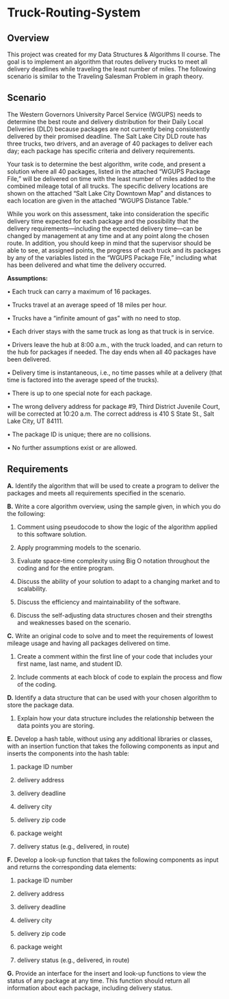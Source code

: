 # Truck-Routing-System

## Overview
This project was created for my Data Structures & Algorithms II course. The goal is to implement an algorithm that routes delivery trucks to meet all delivery deadlines while 
traveling the least number of miles. The following scenario is similar to the Traveling Salesman Problem in graph theory.

## Scenario
The Western Governors University Parcel Service (WGUPS) needs to determine the best route and delivery distribution for their Daily Local Deliveries (DLD) because packages are not currently being consistently delivered by their promised deadline. The Salt Lake City DLD route has three trucks, two drivers, and an average of 40 packages to deliver each day; each package has specific criteria and delivery requirements.



Your task is to determine the best algorithm, write code, and present a solution where all 40 packages, listed in the attached “WGUPS Package File,” will be delivered on time with the least number of miles added to the combined mileage total of all trucks. The specific delivery locations are shown on the attached “Salt Lake City Downtown Map” and distances to each location are given in the attached “WGUPS Distance Table.”



While you work on this assessment, take into consideration the specific delivery time expected for each package and the possibility that the delivery requirements—including the expected delivery time—can be changed by management at any time and at any point along the chosen route. In addition, you should keep in mind that the supervisor should be able to see, at assigned points, the progress of each truck and its packages by any of the variables listed in the “WGUPS Package File,” including what has been delivered and what time the delivery occurred.



**Assumptions:**



•  Each truck can carry a maximum of 16 packages.

•  Trucks travel at an average speed of 18 miles per hour.

•  Trucks have a “infinite amount of gas” with no need to stop.

•  Each driver stays with the same truck as long as that truck is in service.

•  Drivers leave the hub at 8:00 a.m., with the truck loaded, and can return to the hub for packages if needed. The day ends when all 40 packages have been delivered.

•  Delivery time is instantaneous, i.e., no time passes while at a delivery (that time is factored into the average speed of the trucks).

•  There is up to one special note for each package.

•  The wrong delivery address for package #9, Third District Juvenile Court, will be corrected at 10:20 a.m. The correct address is 410 S State St., Salt Lake City, UT 84111.

•  The package ID is unique; there are no collisions.

•  No further assumptions exist or are allowed.

## Requirements 
**A.**  Identify the algorithm that will be used to create a program to deliver the packages and meets all  requirements specified in the scenario.



**B.**  Write a core algorithm overview, using the sample given, in which you do the following:

1.  Comment using pseudocode to show the logic of the algorithm applied to this software solution.

2.  Apply programming models to the scenario.

3.  Evaluate space-time complexity using Big O notation throughout the coding and for the entire program.

4.  Discuss the ability of your solution to adapt to a changing market and to scalability.

5.  Discuss the efficiency and maintainability of the software.

6.  Discuss the self-adjusting data structures chosen and their strengths and weaknesses based on the scenario.



**C.**  Write an original code to solve and to meet the requirements of lowest mileage usage and having all  packages delivered on time.

1.  Create a comment within the first line of your code that includes your first name, last name, and student ID.

2.  Include comments at each  block of code to explain the process and flow of the coding.



**D.**  Identify a data structure that can be used with your chosen algorithm to store the package data.

1.  Explain how your data structure includes the relationship between the data points you are storing.





**E.**  Develop a hash table, without using any additional libraries or classes, with an insertion function that takes the following components as input and inserts the components into the hash table:

1.  package ID number

2.  delivery address

3. delivery deadline

4.  delivery city

5.  delivery zip code

6.  package weight

7.  delivery status (e.g., delivered, in route)



**F.**  Develop a look-up function that takes the following components as input and returns the corresponding data elements:

1.  package ID number

2.  delivery address

3.  delivery deadline

4.  delivery city

5.  delivery zip code

6.  package weight

7.  delivery status (e.g., delivered, in route)



**G.**  Provide an interface for the insert and look-up functions to view the status of any package at any time. This function should return all information about each package, including delivery status.
